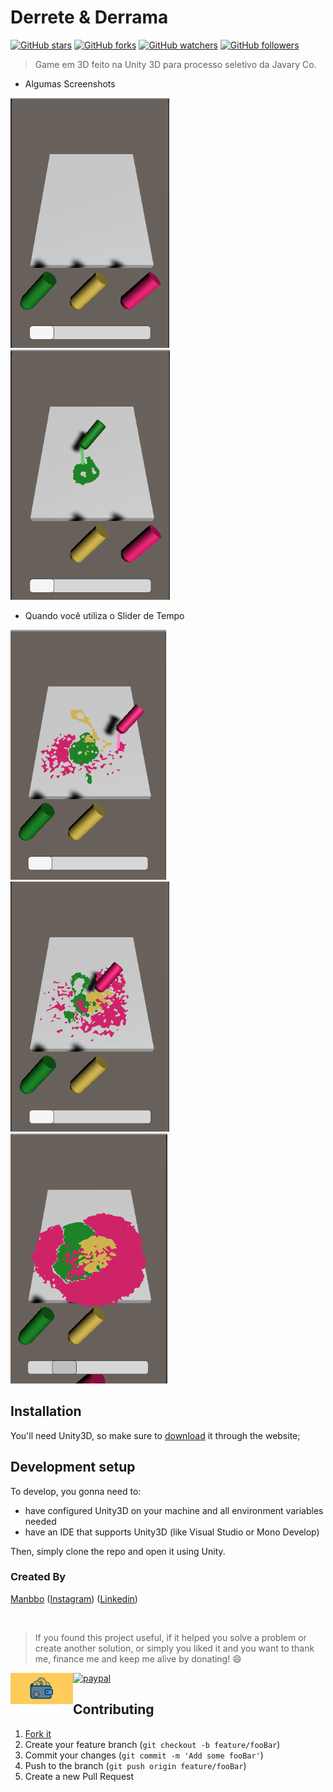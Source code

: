 # Derrete & Derrama

[![GitHub stars](https://img.shields.io/github/stars/manbbo/call_for_help.svg?style=social&label=Star)](https://github.com/manbbo/call_for_help) 
[![GitHub forks](https://img.shields.io/github/forks/manbbo/call_for_help.svg?style=social&label=Fork)](https://github.com/manbbo/call_for_help/fork) 
[![GitHub watchers](https://img.shields.io/github/watchers/manbbo/call_for_help.svg?style=social&label=Watch)](https://github.com/manbbo/call_for_help) 
[![GitHub followers](https://img.shields.io/github/followers/manbbo.svg?style=social&label=Follow)](https://github.com/manbbo)  

> Game em 3D feito na Unity 3D para processo seletivo da Javary Co.

- Algumas Screenshots

<img src="https://github.com/manbbo/derrete_derrama/blob/master/Images/1.png" height="400em"/>
 <img src="https://github.com/manbbo/derrete_derrama/blob/master/Images/2.png" height="400em"/>

- Quando você utiliza o Slider de Tempo

<img src="https://github.com/manbbo/derrete_derrama/blob/master/Images/3.png" height="400em"/>
 <img src="https://github.com/manbbo/derrete_derrama/blob/master/Images/4.png" height="400em"/>
  <img src="https://github.com/manbbo/derrete_derrama/blob/master/Images/5.png" height="400em"/>

## Installation

You'll need Unity3D, so make sure to [download](https://unity3d.com/pt/get-unity/download) it through the website;


## Development setup

To develop, you gonna need to:
- have configured Unity3D on your machine and all environment variables needed 
- have an IDE that supports Unity3D (like Visual Studio or Mono Develop)

Then, simply clone the repo and open it using Unity.
 
### Created By

[Manbbo](https://github.com/manbbo) ([Instagram](https://www.instagram.com/elmanbbo)) ([Linkedin](https://www.linkedin.com/in/manbbo/))

<br/>

> If you found this project useful, if it helped you solve a problem or create another solution, or simply you liked it and you want to thank me, finance me and keep me alive by donating! :smile:

[![paypal](https://www.paypalobjects.com/en_US/i/btn/btn_donateCC_LG.gif)](https://www.paypal.com/cgi-bin/webscr?cmd=_s-xclick&hosted_button_id=F8R2Q5GT93MJN) 
[<img align="left" alt="BTC Button" width="100px" src="https://github.com/manbbo/manbbo/blob/master/btc_button.png" />](https://www.blockonomics.co/pay-url/0d920b260a8311eb)

## Contributing

1. [Fork it](https://github.com/manbbo/call_for_help/fork)
2. Create your feature branch (`git checkout -b feature/fooBar`)
3. Commit your changes (`git commit -m 'Add some fooBar'`)
4. Push to the branch (`git push origin feature/fooBar`)
5. Create a new Pull Request

